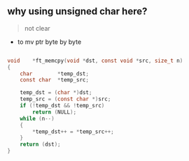 
## why using **unsigned char** here?

> not clear
- to mv ptr byte by byte

```c

void	*ft_memcpy(void *dst, const void *src, size_t n)
{
	char		*temp_dst;
	const char	*temp_src;

	temp_dst = (char *)dst;
	temp_src = (const char *)src;
	if (!temp_dst && !temp_src)
		return (NULL);
	while (n--)
	{
		*temp_dst++ = *temp_src++;
	}
	return (dst);
}


```